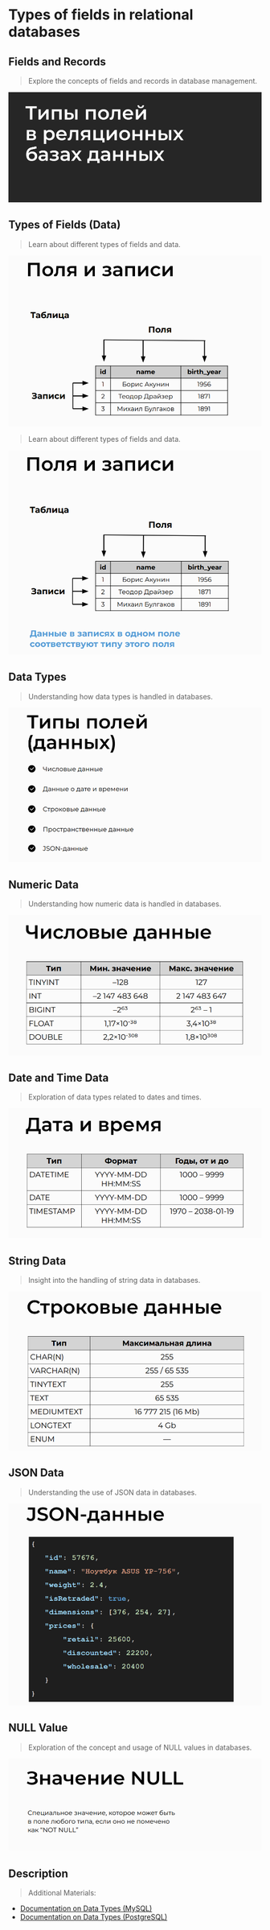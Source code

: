 # Types of fields in relational databases

## Fields and Records
> Explore the concepts of fields and records in database management.

![Database](../images/31.png)

## Types of Fields (Data)
> Learn about different types of fields and data.

![Database](../images/32.png)

> Learn about different types of fields and data.

![Database](../images/33.png)

## Data Types
> Understanding how data types is handled in databases.

![Database](../images/34.png)

## Numeric Data
> Understanding how numeric data is handled in databases.

![Database](../images/35.png)

## Date and Time Data
> Exploration of data types related to dates and times.

![Database](../images/36.png)

## String Data
> Insight into the handling of string data in databases.

![Database](../images/37.png)

## JSON Data
> Understanding the use of JSON data in databases.

![Database](../images/38.png)

## NULL Value
> Exploration of the concept and usage of NULL values in databases.

![Database](../images/39.png)

## Description
> Additional Materials:

- [Documentation on Data Types (MySQL)](https://dev.mysql.com/doc/refman/8.0/en/data-types.html)
- [Documentation on Data Types (PostgreSQL)](https://www.postgresql.org/docs/9.5/datatype.html)

